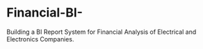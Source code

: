 # Financial-BI-
Building a BI Report System for Financial Analysis of Electrical and Electronics Companies.
